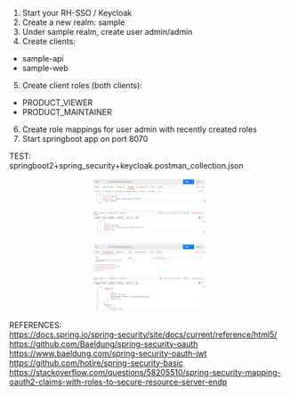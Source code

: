 1. Start your RH-SSO / Keycloak
2. Create a new realm: sample
3. Under sample realm, create user admin/admin
4. Create clients:
  - sample-api
  - sample-web
5. Create client roles (both clients):
  - PRODUCT_VIEWER
  - PRODUCT_MAINTAINER
6. Create role mappings for user admin with recently created roles
7. Start springboot app on port 8070

TEST:<br>
springboot2+spring_security+keycloak.postman_collection.json

<p align="center">
<img src="https://raw.githubusercontent.com/aelkz/springboot-open-id-connect-sample/master/images/01.png" title="POST Product" width="40%" height="40%" />
</p>

<p align="center">
<img src="https://raw.githubusercontent.com/aelkz/springboot-open-id-connect-sample/master/images/02.png" title="GET Products" width="40%" height="40%" />
</p>

REFERENCES:<br>
https://docs.spring.io/spring-security/site/docs/current/reference/html5/<br>
https://github.com/Baeldung/spring-security-oauth<br>
https://www.baeldung.com/spring-security-oauth-jwt<br>
https://github.com/hotire/spring-security-basic<br>
https://stackoverflow.com/questions/58205510/spring-security-mapping-oauth2-claims-with-roles-to-secure-resource-server-endp<br>
